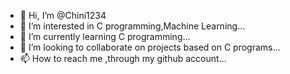 - 👋 Hi, I’m @Chini1234
- 👀 I’m interested in C programming,Machine Learning...
- 🌱 I’m currently learning  C programming...
- 💞️ I’m looking to collaborate on projects based on C programs...
- 📫 How to reach me ,through my github account...

<!---
Chini1234/Chini1234 is a ✨ special ✨ repository because its `README.md` (this file) appears on your GitHub profile.
You can click the Preview link to take a look at your changes.
--->
